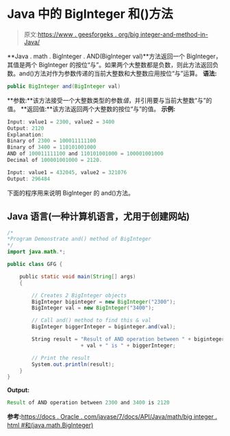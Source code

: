 # Java 中的 BigInteger 和()方法

> 原文:[https://www . geesforgeks . org/big integer-and-method-in-Java/](https://www.geeksforgeeks.org/biginteger-and-method-in-java/)

**Java . math . BigInteger . AND(BigInteger val)**方法返回一个 BigInteger，其值是两个 BigInteger 的按位“与”。如果两个大整数都是负数，则此方法返回负数。and()方法对作为参数传递的当前大整数和大整数应用按位“与”运算。
**语法:**

```java
public BigInteger and(BigInteger val)
```

**参数:**该方法接受一个大整数类型的参数*值*，并引用要与当前大整数“与”的值。
**返回值:**该方法返回两个大整数的按位“与”的值。
**示例:**

```java
Input: value1 = 2300, value2 = 3400
Output: 2120
Explanation:
Binary of 2300 = 100011111100
Binary of 3400 = 110101001000
AND of 100011111100 and 110101001000 = 100001001000
Decimal of 100001001000 = 2120.

Input: value1 = 432045, value2 = 321076
Output: 296484
```

下面的程序用来说明 BigInteger 的 and()方法。

## Java 语言(一种计算机语言，尤用于创建网站)

```java
/*
*Program Demonstrate and() method of BigInteger
*/
import java.math.*;

public class GFG {

    public static void main(String[] args)
    {

        // Creates 2 BigInteger objects
        BigInteger biginteger = new BigInteger("2300");
        BigInteger val = new BigInteger("3400");

        // Call and() method to find this & val
        BigInteger biggerInteger = biginteger.and(val);

        String result = "Result of AND operation between " + biginteger + " and "
                        + val + " is " + biggerInteger;

        // Print the result
        System.out.println(result);
    }
}
```

**Output:** 

```java
Result of AND operation between 2300 and 3400 is 2120
```

**参考:**[https://docs . Oracle . com/javase/7/docs/API/Java/math/big integer . html #和(java.math.BigInteger)](https://docs.oracle.com/javase/7/docs/api/java/math/BigInteger.html#and(java.math.BigInteger))